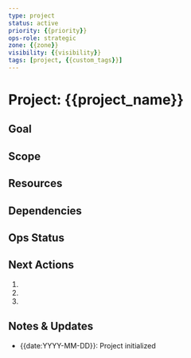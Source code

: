 ```yaml
---
type: project
status: active
priority: {{priority}}
ops-role: strategic
zone: {{zone}}
visibility: {{visibility}}
tags: [project, {{custom_tags}}]
---
```


# Project: {{project_name}}

## Goal
<!-- What are we trying to accomplish? -->

## Scope
<!-- Boundaries, constraints, and specific deliverables -->

## Resources
<!-- Tools, assets, and people involved -->

## Dependencies
<!-- What other projects or tasks must be completed first? -->

## Ops Status
<!-- Current project health assessment -->

## Next Actions
1. 
2. 
3. 

## Notes & Updates
- {{date:YYYY-MM-DD}}: Project initialized